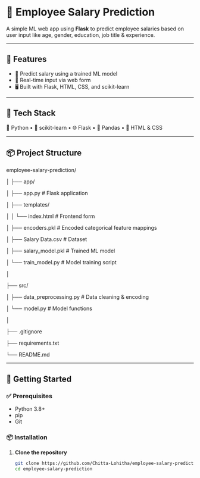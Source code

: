 # 🧠 Employee Salary Prediction

A simple ML web app using **Flask** to predict employee salaries based on user input like age, gender, education, job title & experience.

---

## 🚀 Features

- 🧮 Predict salary using a trained ML model
- 🎯 Real-time input via web form
- 🖥️ Built with Flask, HTML, CSS, and scikit-learn

---

## 🧰 Tech Stack

🐍 Python • 🧪 scikit-learn • 🌐 Flask • 🧾 Pandas • 🎨 HTML & CSS

---

## 📦 Project Structure

employee-salary-prediction/

│
├── app/

│   ├── app.py                  # Flask application

│   ├── templates/

│   │   └── index.html          # Frontend form

│   ├── encoders.pkl            # Encoded categorical feature mappings

│   ├── Salary Data.csv         # Dataset

│   ├── salary_model.pkl        # Trained ML model

│   └── train_model.py          # Model training script

│

├── src/

│   ├── data_preprocessing.py   # Data cleaning & encoding

│   └── model.py                # Model functions

│

├── .gitignore

├── requirements.txt

└── README.md


---

## 🚀 Getting Started

### ✅ Prerequisites

- Python 3.8+
- pip
- Git

### 📦 Installation

1. **Clone the repository**
   ```bash
   git clone https://github.com/Chitta-Lohitha/employee-salary-prediction.git
   cd employee-salary-prediction

